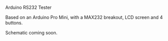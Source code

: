 Arduino RS232 Tester

Based on an Arduino Pro Mini, with a MAX232 breakout, LCD screen and 4 buttons.

Schematic coming soon.
